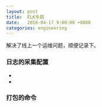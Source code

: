 ```yaml
---
layout: post
title:  ELK专题
date:   2018-04-17 9:00:00 +0800
categories: engineering
---
```

解决了线上一个运维问题，顺便记录下。
### 日志的采集配置
-
-

### 打包的命令
